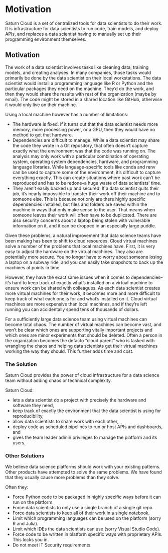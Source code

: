 # Motivation

Saturn Cloud is a set of centralized tools for data scientists to do their work. It is infrastructure for data scientists to run code, train models, and deploy APIs, and replaces a data scientist having to manually set up their programming environment themselves.

## Motivation

The work of a data scientist involves tasks like cleaning data, training models, and creating analyses. In many companies, those tasks would primarily be done by the data scientist on their local workstations. The data scientist would install a programming language like R or Python and the particular packages they need on the machine. They’d do the work, and then they would share the results with rest of the organization (maybe by email). The code might be stored in a shared location like GitHub, otherwise it would only live on their machine.

Using a local machine however has a number of limitations:

- The hardware is fixed. If it turns out that the data scientist needs more memory, more processing power, or a GPU, then they would have no method to get that hardware.
- Dependencies are difficult to manage. While a data scientist may share the code they wrote in a Git repository, that often doesn’t capture exactly what the environment was that the code was running on. The analysis may only work with a particular combination of operating system, operating system dependencies, hardware, and programming language libraries. While language-specific tools like conda and renv can be used to capture some of the environment, it’s difficult to capture everything exactly. This can create situations where past work can’t be reproduced and has to be redone–a huge waste of data scientists' time.
- They aren’t easily backed up and secured. If a data scientist quits their job, it’s nearly impossible to transfer their work off their machine and to someone else. This is because not only are there highly specific dependencies installed, but files and folders are saved within the machine in ways that only make sense to the user. That means when someone leaves their work will often have to be duplicated. There are also security concerns about a laptop being stolen with vulnerable information on it, and it can be dropped in an especially large puddle.

Given these problems, a natural improvement that data science teams have been making has been to shift to cloud resources. Cloud virtual machines solve a number of the problems that local machines have. First, it is very easy to adjust the hardware on the virtual machines. They also are potentially more secure. You no longer have to worry about someone losing a laptop on a subway ride, and you can easily take snapshots to back up the machines at points in time.

However, they have the exact same issues when it comes to dependencies–it’s hard to keep track of exactly what’s installed on a virtual machine to ensure work can be shared with colleagues. As each data scientist creates more virtual machines for their work, it becomes more and more difficult to keep track of what each one is for and what’s installed on it. Cloud virtual machines are more expensive than local machines, and if they’re left running you can accidentally spend tens of thousands of dollars.

For a sufficiently large data science team using virtual machines can become total chaos. The number of virtual machines can become vast, and won’t be clear which ones are supporting vitally important projects and which ones are minor experiments that should be deleted. Often a person in the organization becomes the defacto “cloud parent” who is tasked with wrangling the chaos and helping data scientists get their virtual machines working the way they should. This further adds time and cost.

### The Solution

Saturn Cloud provides the power of cloud infrastructure for a data science team without adding chaos or technical complexity.

Saturn Cloud:
- lets a data scientist do a project with precisely the hardware and software they need,
- keep track of exactly the environment that the data scientist is using for reproducibility,
- allow data scientists to share work with each other,
- deploy code as scheduled pipelines to run or host APIs and dashboards, and
- gives the team leader admin privileges to manage the platform and its users.

### Other Solutions

We believe data science platforms should work with your existing patterns. Other products have attempted to solve the same problems. We have found that they usually cause more problems than they solve.

Often they:

- Force Python code to be packaged in highly specific ways before it can run on the platform.
- Force data scientists to only use a single branch of a single git repo.
- Force data scientists to keep all of their work in a single notebook.
- Limit which programming languages can be used on the platform (sorry R and Julia).
- Limit which IDEs the data scientists can use (sorry Visual Studio Code).
- Force code to be written in platform specific ways with proprietary APIs. This locks you in.
- Do not meet IT Security requirements.
